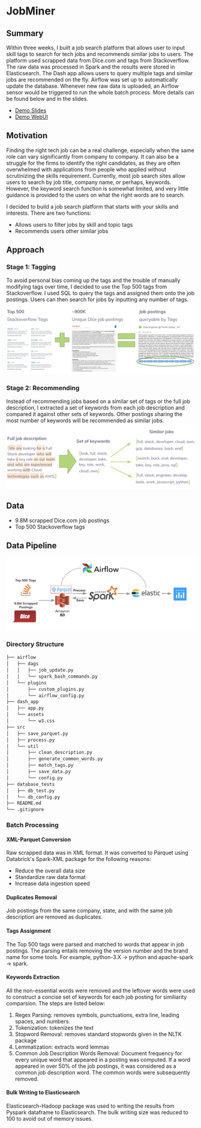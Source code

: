 # JobMiner

## Summary
Within three weeks, I built a job search platform that allows user to input skill tags to search for tech jobs and recommends similar jobs to users. The platform used scrapped data from Dice.com and tags from Stackoverflow. The raw data was processed in Spark and the results were stored in Elasticsearch. The Dash app allows users to query multiple tags and similar jobs are recommended on the fly. Airflow was set up to automatically update the database. Whenever new raw data is uploaded, an Airflow sensor would be triggered to run the whole batch process. More details can be found below and in the slides. 
 * [Demo Slides](https://www.tinyurl.com/y5n2sxsf)
 * [Demo WebUI](http://www.datatrailblazer.me)

## Motivation 
Finding the right tech job can be a real challenge, especially when the same role can vary significantly from company to company. It can also be a struggle for the firms to identify the right candidates, as they are often overwhelmed with applications from people who applied without scrutinizing the skills requirement. Currently, most job search sites allow users to search by job title, company name, or perhaps, keywords. However, the keyword search function is somewhat limited, and very little guidance is provided to the users on what the right words are to search. 

I decided to build a job search platform that starts with your skills and interests. There are two functions: 

  * Allows users to filter jobs by skill and topic tags
  * Recommends users other similar jobs 

## Approach 

### Stage 1: Tagging 
To avoid personal bias coming up the tags and the trouble of manually modifying tags over time, I decided to use the Top 500 tags from Stackoverflow. I used SQL to query the tags and assigned them onto the job postings. Users can then search for jobs by inputting any number of tags. 
![Stage 1](/static/tagging.png)

### Stage 2: Recommending 
Instead of recommending jobs based on a similar set of tags or the full job description, I extracted a set of keywords from each job description and compared it against other sets of keywords. Other postings sharing the most number of keywords will be recommended as similar jobs. 
![Stage 2](/static/recommending.png)

## Data 
  * 9.8M scrapped Dice.com job postings 
  * Top 500 Stackoverflow tags 

## Data Pipeline 
![Pipeline](/static/pipeline.png)

### Directory Structure 

```bash
├── airflow
│   ├── dags
│   │   ├── job_update.py
│   │   └── spark_bash_commands.py
│   └── plugins
│       ├── custom_plugins.py
│       └── airflow_config.py
├── dash_app
│   ├── app.py
│   └── assets
│       └── w3.css
├── src
│   ├── save_parquet.py
│   ├── process.py
│   └── util
│       ├── clean_description.py
│       ├── generate_common_words.py
│       ├── match_tags.py
│       ├── save_data.py
│       └── config.py
├── database_tests
│   ├── db_test.py
│   └── db_config.py
├── README.md
└── .gitignore
```

### Batch Processing 
#### XML-Parquet Conversion 
Raw scrapped data was in XML format. It was converted to Parquet using Databrick's Spark-XML package for the following reasons: 
 * Reduce the overall data size
 * Standardize raw data format 
 * Increase data ingestion speed 

#### Duplicates Removal
Job postings from the same company, state, and with the same job description are removed as duplicates.  

#### Tags Assignment 
The Top 500 tags were parsed and matched to words that appear in job postings. The parsing entails removing the version number and the brand name for some tools. For example, python-3.X -> python and apache-spark -> spark. 

#### Keywords Extraction
All the non-essential words were removed and the leftover words were used to construct a concise set of keywords for each job posting for similiarity comparsion. The steps are listed below: 
 1. Regex Parsing: removes symbols, punctuations, extra line, leading spaces, and numbers. 
 2. Tokenization: tokenizes the text 
 3. Stopword Removal: removes standard stopwords given in the NLTK package 
 4. Lemmatization: extracts word lemmas
 5. Common Job Description Words Removal: Document frequency for every unique word that appeared in a posting was computed. If a word appeared in over 50% of the job postings, it was considered as a common job description word. The common words were subsequently removed.
 
#### Bulk Writing to Elasticsearch 
Elasticsearch-Hadoop package was used to writing the results from Pyspark dataframe to Elasticsearch. The bulk writing size was reduced to 100 to avoid out of memory issues.




